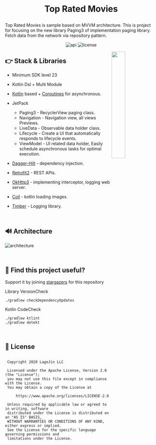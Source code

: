 # <p align="center">Top Rated Movies</p>

Top Rated Movies is sample based on MVVM architecture.
This is project for focusing on the new library Paging3 of implementation paging library.
Fetch data from the network via repository pattern.
</p>

<p align="center">
<img alt="api" src="https://img.shields.io/badge/API-23%2B-green?logo=android"/>
<img alt="license" src="https://img.shields.io/github/license/hongbeomi/FindTaek?color=blue&logo=apache"/>
</p>

<img src="https://github.com/lagoJin/TopRatedMovies/blob/develop/previews/preview.gif" align="right" width="30%"></img>

##  👉 Stack & Libraries 

- Minimum SDK level 23
- Kotlin Dsl + Multi Module
- [Kotlin](https://kotlinlang.org/) based + [Coroutines](https://github.com/Kotlin/kotlinx.coroutines) for asynchronous.
- JetPack
  - Paging3 - RecyclerView paging class.
  - Navigation - Navigation view, all views Previews.
  - LiveData - Observable data holder class.
  - Lifecycle - Create a UI that automatically responds to lifecycle events.
  - ViewModel - UI related data holder, Easily schedule asynchronous tasks for optimal execution.

- [Dagger-Hilt](https://dagger.dev/hilt/) - dependency injection.
- [Retrofit2](https://github.com/square/retrofit) - REST APIs.
- [OkHttp3](https://github.com/square/okhttp) - implementing interceptor, logging web server.
- [Coil](https://github.com/coil-kt/coil) - kotlin loading images.
- [Timber](https://github.com/JakeWharton/timber) - Logging library.

<br>


## 🔊 Architecture

![architecture](https://developer.android.com/topic/libraries/architecture/images/final-architecture.png)

<br>

## 📂 Find this project useful?

Support it by joining [stargazers](https://github.com/lagoJin/TopRatedMovies/stargazers) for this repository

Library VersionCheck
```
./gradlew checkDependencyUpdates
```
Kotlin CodeCheck
```
./gradlew ktlint
./gradlew detekt
```

<br>


## 📃 License

```

 Copyright 2020 LagoJin LLC

 Licensed under the Apache License, Version 2.0 (the "License");
 you may not use this file except in compliance with the License.
 You may obtain a copy of the License at

     https://www.apache.org/licenses/LICENSE-2.0

 Unless required by applicable law or agreed to in writing, software
 distributed under the License is distributed on an "AS IS" BASIS,
 WITHOUT WARRANTIES OR CONDITIONS OF ANY KIND, either express or implied.
 See the License for the specific language governing permissions and
 limitations under the License.
  
```
